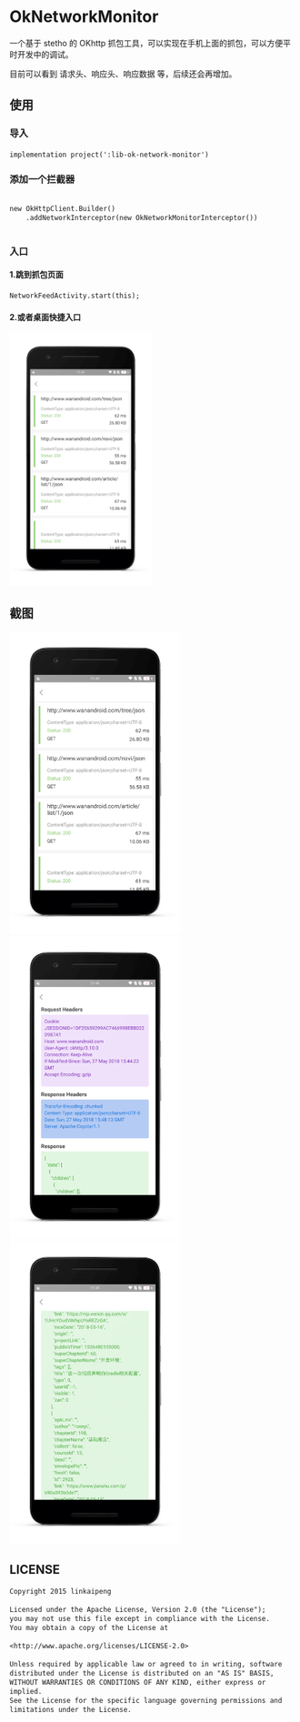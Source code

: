 # OkNetworkMonitor

一个基于 stetho 的 OKhttp 抓包工具，可以实现在手机上面的抓包，可以方便平时开发中的调试。

目前可以看到 请求头、响应头、响应数据 等，后续还会再增加。

## 使用

### 导入

`implementation project(':lib-ok-network-monitor')`

### 添加一个拦截器

```

new OkHttpClient.Builder()
    .addNetworkInterceptor(new OkNetworkMonitorInterceptor())
    
```

### 入口

#### 1.跳到抓包页面

```
NetworkFeedActivity.start(this);
```

#### 2.或者桌面快捷入口

<img src="screenshots/screenshot1.png" width=250/>



## 截图

<img src="screenshots/screenshot1.png" width=300/> <img src="screenshots/screenshot2.png" width=300/> <img src="screenshots/screenshot3.png" width=300/>


## LICENSE

```
Copyright 2015 linkaipeng

Licensed under the Apache License, Version 2.0 (the "License");
you may not use this file except in compliance with the License.
You may obtain a copy of the License at

<http://www.apache.org/licenses/LICENSE-2.0>

Unless required by applicable law or agreed to in writing, software
distributed under the License is distributed on an "AS IS" BASIS,
WITHOUT WARRANTIES OR CONDITIONS OF ANY KIND, either express or implied.
See the License for the specific language governing permissions and
limitations under the License.

```
